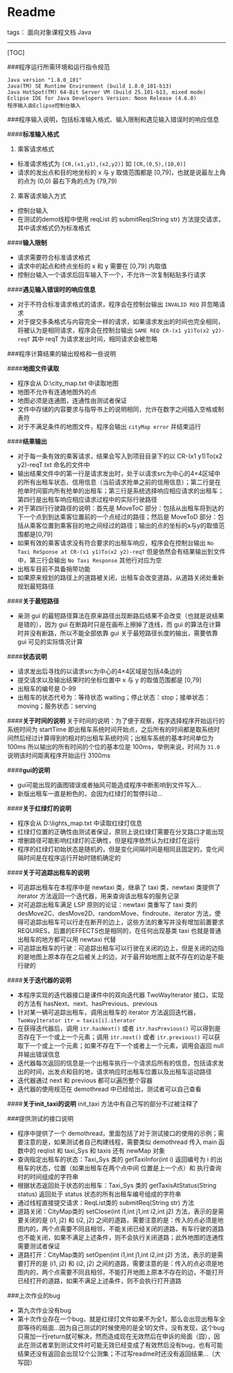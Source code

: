 ﻿# Readme

tags： 面向对象课程文档 Java

---

[TOC]

###程序运行所需环境和运行指令规范

    Java version "1.8.0_101"
    Java(TM) SE Runtime Environment (build 1.8.0_101-b13)
    Java HotSpot(TM) 64-Bit Server VM (build 25.101-b13, mixed mode)
    Eclipse IDE for Java Developers	Version: Neon Release (4.6.0)
    程序输入由Eclipse控制台输入

###程序输入说明，包括标准输入格式、输入限制和遇见输入错误时的响应信息

####**标准输入格式**
1. 乘客请求格式
* 标准请求格式为 `[CR,(x1,y1),(x2,y2)]` 如 `[CR,(0,5),(10,0)]`
* 请求的发出点和目的地坐标的 x 与 y 取值范围都是 [0,79]，也就是说最左上角的点为 (0,0) 最右下角的点为 (79,79)

2. 乘客请求输入方式
* 控制台输入
* 在测试的demo线程中使用 reqList 的 submitReq(String str) 方法提交请求，其中请求格式仍为标准格式

####**输入限制**
* 请求需要符合标准请求格式
* 请求中的起点和终点坐标的 x 和 y 需要在 [0,79] 内取值
* 控制台输入一个请求后回车输入下一个，不允许一次复制粘贴多行请求

####**遇见输入错误时的响应信息**
* 对于不符合标准请求格式的请求，程序会在控制台输出 `INVALID REQ` 并忽略请求
* 对于提交多条格式与内容完全一样的请求，如果请求发出的时间也完全相同，将被认为是相同请求，程序会在控制台输出 `SAME REQ CR-(x1 y1)To(x2 y2)-reqT` 其中 reqT 为请求发出时间，相同请求会被忽略

###程序计算结果的输出规格和一些说明

####**地图文件读取**
* 程序会从 D:\city_map.txt 中读取地图
* 地图不允许有连通地图外的点
* 地图必须是连通图，连通性由测试者保证
* 文件中存储的内容要求与指导书上的说明相同，允许在数字之间插入空格或制表符
* 对于不满足条件的地图文件，程序会输出 `cityMap error` 并结束运行

####**结果输出**
* 对于每一条有效的乘客请求，结果会写入到项目目录下的以 CR-(x1 y1)To(x2 y2)-reqT.txt 命名的文件中
* 输出结果文件中的第一行是请求发出时，处于以请求src为中心的4×4区域中的所有出租车状态、信用信息（当前请求抢单之前的信用信息）；第二行是在抢单时间窗内所有抢单的出租车；第三行是系统选择响应相应请求的出租车；第四行是出租车响应相应请求过程中的实际行驶路径
* 对于第四行行驶路径的说明：首先是 MoveToC 部分：包括从出租车将到达的下一个点到到达乘客位置前的一个点经过的路径；然后是 MoveToD 部分：包括从乘客位置到乘客目的地之间经过的路径；输出的点的坐标的x与y的取值范围都是[0,79]
* 如果有效的乘客请求没有符合要求的出租车响应，程序会在控制台输出 `No Taxi ReSponse at CR-(x1 y1)To(x2 y2)-reqT` 但是依然会有结果输出到文件中，第三行会输出 `No Taxi Response` 其他行对应为空
* 出租车目前不具备捎带功能
* 如果原来规划的路径上的道路被关闭，出租车会改变道路，从道路关闭处重新规划最短路径

####**关于最短路径**
* 亲测 gui 的最短路径算法在原来路径出现断路后结果不会改变（也就是说结果是错的），因为 gui 在断路时只是在画布上擦掉了连线，而 gui 的算法在计算时并没有断路，所以不能全部依靠 gui 关于最短路径长度的输出，需要依靠 gui 可见的实际情况计算

####**状态说明**
* 请求发出后寻找的以请求src为中心的4×4区域是包括4条边的
* 提交请求以及输出结果时的坐标位置中 x 与 y 的取值范围都是 [0,79]
* 出租车的编号是 0-99
* 出租车的状态代号为：等待状态 waiting；停止状态：stop；接单状态：moving；服务状态：serving

####**关于时间的说明**
关于时间的说明：为了便于观察，程序选择程序开始运行的系统时间为 startTime 即出租车系统时间开始点，之后所有的时间都是取系统时间然后经过计算得到的相对的出租车系统时间；出租车系统的基本时间单位为 100ms 所以输出的所有时间的个位的基本位是 100ms，举例来说，时间为 `31.0` 说明该时间距离程序开始运行 3100ms

####**gui的说明**
* gui可能出现的画图错误或者抽风可能造成程序中断影响到文件写入...
* 新版出租车一直是粉色的，会因为红绿灯的暂停抖动...

####**关于红绿灯的说明**
* 程序会从 D:\lights_map.txt 中读取红绿灯信息
* 红绿灯位置的正确性由测试者保证，原则上说红绿灯需要在分叉路口才能出现
* 增删路径可能影响红绿灯的正确性，但是程序依然认为红绿灯在运行
* 程序的红绿灯初始状态是随机的，但是变化间隔时间是相同且固定的，变化间隔时间是在程序运行开始时随机确定的

####**关于可追踪出租车的说明**
* 可追踪出租车在本程序中是 newtaxi 类，继承了 taxi 类，newtaxi 类提供了 iterator 方法返回一个迭代器，用来查询该出租车的服务记录
* 对可追踪出租车满足 LSP 原则的论证：newtaxi 类重写了 taxi 类的 desMove2C、desMove2D、randomMove、findroute、iterator 方法，使得可追踪出租车可以行走在断开的边上，这些方法的重写并没有增加前置要求REQUIRES，后置的EFFECTS也是相同的，在任何出现基类 taxi 也就是普通出租车的地方都可以用 newtaxi 代替
* 可追踪出租车的行驶：可追踪出租车可以行驶在关闭的边上，但是关闭的边指的是地图上原本存在之后被关上的边，对于最开始地图上就不存在的边是不能行驶的

####**关于迭代器的说明**
* 本程序实现的迭代器接口是课件中的双向迭代器 TwoWayIterator 接口，实现的方法有 hasNext、next、hasPrevious、previous
* 针对某一辆可追踪出租车，调用出租车的 iterator 方法返回迭代器，`TwoWayIterator itr = taxis[i].iterator`
* 在获得迭代器后，调用 `itr.hasNext()` 或者 `itr.hasPrevious()` 可以得到是否存在下一个或上一个元素；调用 `itr.next()` 或者 `itr.previous()` 可以获取下一个或上一个元素；如果不存在下一个或者上一个元素，调用会返回 null 并输出错误信息
* 迭代器每次返回的信息是一个出租车执行一个请求后所有的信息，包括请求发出的时间，出发点和目的地，请求响应时出租车位置以及出租车运动路径
* 迭代器通过 next 和 previous 都可以遍历整个容器
* 迭代器的使用规范在 demothread 中已经给出，测试者可以自己查看

####**关于init_taxi的说明**
init_taxi 方法中有自己写的部分不过被注释了

###提供测试的接口说明
* 程序中提供了一个 demothread，里面包括了对于测试接口的使用的示例；需要注意的是，如果测试者自己构建线程，需要类似 demothread 传入 main 函数中的 reqlist 和 taxi\_Sys 和 taxis 还有 newMap 对象
* 查询指定出租车的状态：Taxi\_Sys 类的 getTaxiInfor(int i) 返回编号为 i 的出租车的状态，位置（如果出租车在两个点中间 位置是上一个点）和 执行查询时的时间组成的字符串
* 根据状态返回处于状态的出租车：Taxi\_Sys 类的 getTaxisAtStatus(String status) 返回处于 status 状态的所有出租车编号组成的字符串
* 通过线程直接提交请求：ReqList类的 submitReq(String str) 方法
* 道路关闭：CityMap类的 setClose(int i1,int j1,int i2,int j2) 方法，表示的是需要关闭的是 (i1, j2) 和 (i2, j2) 之间的道路，需要注意的是：传入的点必须是地图内的，两个点需要不同且相邻，不能关闭已经关闭的道路，有车行驶的道路也不能关闭，如果不满足上述条件，则不会执行关闭道路；此外地图的连通性需要测试者保证
* 道路打开：CityMap类的 setOpen(int i1,int j1,int i2,int j2) 方法，表示的是需要打开的是 (i1, j2) 和 (i2, j2) 之间的道路，需要注意的是：传入的点必须是地图内的，两个点需要不同且相邻，不能打开地图上原本不存在的边，不能打开已经打开的道路，如果不满足上述条件，则不会执行打开道路

###上次作业的bug
* 第九次作业没有bug
* 第十次作业存在一个bug，就是红绿灯文件如果不为全1，那么会出现出租车全部等待的局面...因为自己测试的时候使用的是全1的文件，没有发现，这个bug只需加一行return就可解决，然而造成现在无效然后在申诉的局面（囧），因此在测试者拿到测试文件时可能无效已经变成了有效然后没有bug，也有可能结果还没有返回会出现12个公测集；不过写readme时还没有返回结果...（大写囧）



